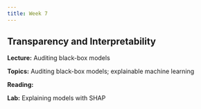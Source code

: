 ```yaml
---
title: Week 7
---
```


## Transparency and Interpretability

**Lecture:** Auditing black-box models


<!---
* DS-GA 1017: [auditing black-box models slides](../../../assets/7_BlackBox_1017.pdf)
* DS-UA 202: [auditing black-box models slides](../../../assets/7_BlackBox_202.pdf) -->


**Topics:** Auditing black-box models; explainable machine learning

**Reading:** 
<!--- 
[Transparency and Interpretability Reader](../../../assets/transparency_reader_2024.pdf) 
-->

**Lab:** Explaining models with SHAP

<!---
* DS-UA 202: [Colab Notebook](https://drive.google.com/file/d/1Df5oXukfXeCTN44ZhBvo7oOPIjaajvxN/view?usp=sharing)
* DS-GA 1017: [Colab Notebook](https://drive.google.com/file/d/1IZ8GOOCDe8VCwEDHQQS69B_QYAZRsIFM/view?usp=drive_link) 
-->
